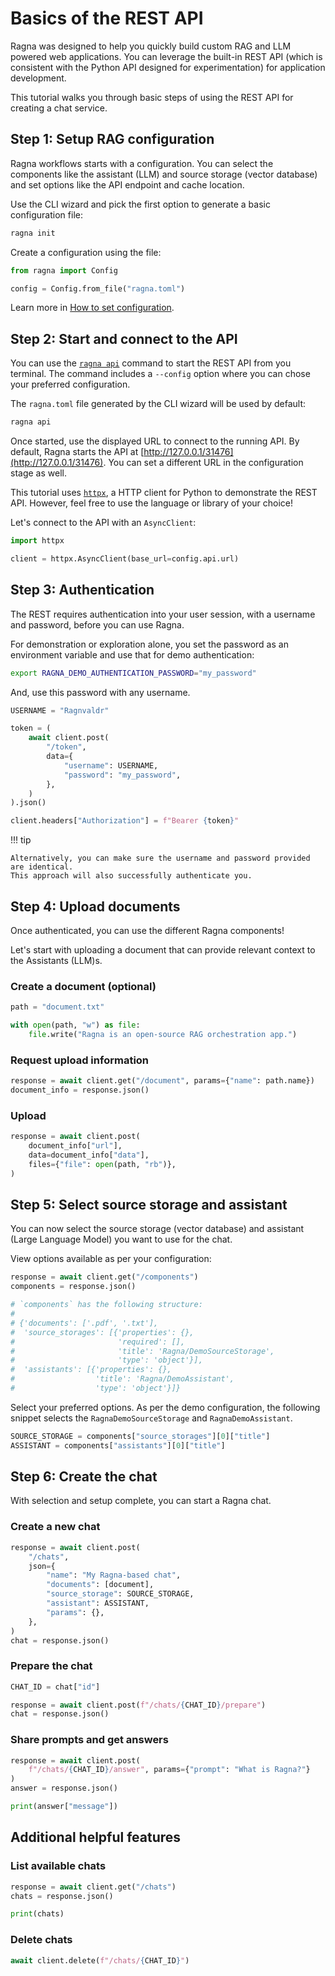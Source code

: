 # Basics of the REST API

Ragna was designed to help you quickly build custom RAG and LLM powered web
applications. You can leverage the built-in REST API (which is consistent with the
Python API designed for experimentation) for application development.

This tutorial walks you through basic steps of using the REST API for creating a chat
service.

## Step 1: Setup RAG configuration

Ragna workflows starts with a configuration. You can select the components like the
assistant (LLM) and source storage (vector database) and set options like the API
endpoint and cache location.

Use the CLI wizard and pick the first option to generate a basic configuration file:

```bash
ragna init
```

Create a configuration using the file:

```python
from ragna import Config

config = Config.from_file("ragna.toml")
```

Learn more in [How to set configuration](../how-tos/set-configuration.md).

## Step 2: Start and connect to the API

You can use the [`ragna api`](../references/cli.md#ragna-api) command to start the REST
API from you terminal. The command includes a `--config` option where you can chose your
preferred configuration.

The `ragna.toml` file generated by the CLI wizard will be used by default:

```bash
ragna api
```

Once started, use the displayed URL to connect to the running API. By default, Ragna
starts the API at [http://127.0.0.1/31476](http://127.0.0.1/31476). You can set a
different URL in the configuration stage as well.

This tutorial uses [`httpx`](https://github.com/encode/httpx), a HTTP client for Python
to demonstrate the REST API. However, feel free to use the language or library of your
choice!

Let's connect to the API with an `AsyncClient`:

```python
import httpx

client = httpx.AsyncClient(base_url=config.api.url)
```

<!-- TODO: Add note about async preference -->

## Step 3: Authentication

The REST requires authentication into your user session, with a username and password,
before you can use Ragna.

For demonstration or exploration alone, you set the password as an environment variable
and use that for demo authentication:

```bash
export RAGNA_DEMO_AUTHENTICATION_PASSWORD="my_password"
```

And, use this password with any username.

```py
USERNAME = "Ragnvaldr"

token = (
    await client.post(
        "/token",
        data={
            "username": USERNAME,
            "password": "my_password",
        },
    )
).json()

client.headers["Authorization"] = f"Bearer {token}"
```

<!-- Note: "Ragnvaldr" means advice/counsel/ruler in Old Norse. Using this as the username instead of "Ragna" to not overload the term.-->

!!! tip

    Alternatively, you can make sure the username and password provided are identical.
    This approach will also successfully authenticate you.

## Step 4: Upload documents

Once authenticated, you can use the different Ragna components!

Let's start with uploading a document that can provide relevant context to the
Assistants (LLM)s.

### Create a document (optional)

```python
path = "document.txt"

with open(path, "w") as file:
    file.write("Ragna is an open-source RAG orchestration app.")
```

### Request upload information

```python
response = await client.get("/document", params={"name": path.name})
document_info = response.json()
```

### Upload

```python
response = await client.post(
    document_info["url"],
    data=document_info["data"],
    files={"file": open(path, "rb")},
)
```

## Step 5: Select source storage and assistant

You can now select the source storage (vector database) and assistant (Large Language
Model) you want to use for the chat.

View options available as per your configuration:

```python
response = await client.get("/components")
components = response.json()

# `components` has the following structure:
#
# {'documents': ['.pdf', '.txt'],
#  'source_storages': [{'properties': {},
#                       'required': [],
#                       'title': 'Ragna/DemoSourceStorage',
#                       'type': 'object'}],
#  'assistants': [{'properties': {},
#                  'title': 'Ragna/DemoAssistant',
#                  'type': 'object'}]}
```

Select your preferred options. As per the demo configuration, the following snippet
selects the `RagnaDemoSourceStorage` and `RagnaDemoAssistant`.

```python
SOURCE_STORAGE = components["source_storages"][0]["title"]
ASSISTANT = components["assistants"][0]["title"]
```

## Step 6: Create the chat

With selection and setup complete, you can start a Ragna chat.

### Create a new chat

```python
response = await client.post(
    "/chats",
    json={
        "name": "My Ragna-based chat",
        "documents": [document],
        "source_storage": SOURCE_STORAGE,
        "assistant": ASSISTANT,
        "params": {},
    },
)
chat = response.json()
```

### Prepare the chat

```python
CHAT_ID = chat["id"]

response = await client.post(f"/chats/{CHAT_ID}/prepare")
chat = response.json()
```

### Share prompts and get answers

```python
response = await client.post(
    f"/chats/{CHAT_ID}/answer", params={"prompt": "What is Ragna?"}
)
answer = response.json()

print(answer["message"])
```

## Additional helpful features

### List available chats

```python
response = await client.get("/chats")
chats = response.json()

print(chats)
```

### Delete chats

```python
await client.delete(f"/chats/{CHAT_ID}")
```
